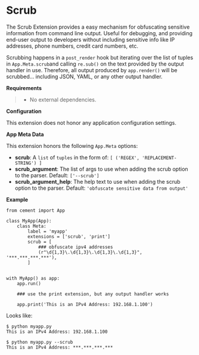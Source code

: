 # Scrub



The Scrub Extension provides a easy mechanism for obfuscating sensitive information from command line output. Useful for debugging, and providing end-user output to developers without including sensitive info like IP addresses, phone numbers, credit card numbers, etc.

Scrubbing happens in a `post_render` hook but iterating over the list of tuples in `App.Meta.scrub`and calling `re.sub()` on the text provided by the output handler in use. Therefore, all output produced by `app.render()` will be scrubbed… including JSON, YAML, or any other output handler.

**Requirements**

> * No external dependencies.

**Configuration**

This extension does not honor any application configuration settings.

**App Meta Data**

This extension honors the following `App.Meta` options:

* **scrub**: A `list` of `tuples` in the form of: `[ ('REGEX', 'REPLACEMENT-STRING') ]`
* **scrub\_argument**: The list of args to use when adding the scrub option to the parser. Default: `['--scrub']`
* **scrub\_argument\_help**: The help text to use when adding the scrub option to the parser. Default: `'obfuscate sensitive data from output'`

**Example**

```text
from cement import App

class MyApp(App):
    class Meta:
        label = 'myapp'
        extensions = ['scrub', 'print']
        scrub = [
            ### obfuscate ipv4 addresses
            (r"\d{1,3}\.\d{1,3}\.\d{1,3}\.\d{1,3}", '***.***.***.***'),
        ]


with MyApp() as app:
    app.run()

    ### use the print extension, but any output handler works

    app.print('This is an IPv4 Address: 192.168.1.100')
```

Looks like:

```text
$ python myapp.py
This is an IPv4 Address: 192.168.1.100

$ python myapp.py --scrub
This is an IPv4 Address: ***.***.***.***
```

